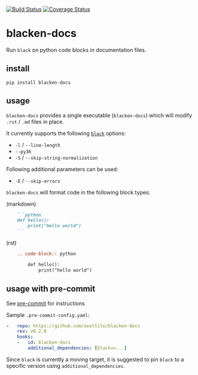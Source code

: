[![Build Status](https://travis-ci.org/asottile/blacken-docs.svg?branch=master)](https://travis-ci.org/asottile/blacken-docs)
[![Coverage Status](https://coveralls.io/repos/github/asottile/blacken-docs/badge.svg?branch=master)](https://coveralls.io/github/asottile/blacken-docs?branch=master)

blacken-docs
============

Run `black` on python code blocks in documentation files.

## install

`pip install blacken-docs`

## usage

`blacken-docs` provides a single executable (`blacken-docs`) which will modify
`.rst` / `.md` files in place.

It currently supports the following [`black`](https://github.com/ambv/black)
options:

- `-l` / `--line-length`
- `--py36`
- `-S` / `--skip-string-normalization`

Following additional parameters can be used:

 - `-E` / `--skip-errors`

`blacken-docs` will format code in the following block types:

(markdown)
```markdown
    ```python
    def hello():
        print("hello world")
    ```
```

(rst)
```rst
    .. code-block:: python

        def hello():
            print("hello world")
```

## usage with pre-commit

See [pre-commit](https://pre-commit.com) for instructions

Sample `.pre-commit-config.yaml`:


```yaml
-   repo: https://github.com/asottile/blacken-docs
    rev: v0.2.0
    hooks:
    -   id: blacken-docs
        additional_dependencies: [black==...]
```

Since `black` is currently a moving target, it is suggested to pin `black`
to a specific version using `additional_dependencies`.
